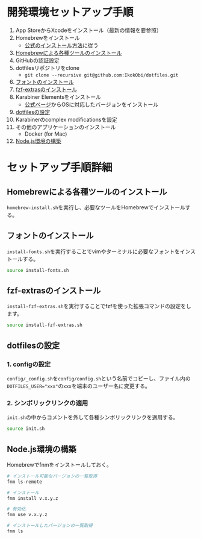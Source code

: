 # 開発環境セットアップ手順
1. App StoreからXcodeをインストール（最新の情報を要参照）
1. Homebrewをインストール
	- [公式のインストール方法](https://brew.sh/index_ja)に従う
1. [Homebrewによる各種ツールのインストール](#Homebrewによる各種ツールのインストール)
1. GitHubの認証設定
1. dotfilesリポジトリをclone
	- `git clone --recursive git@github.com:IkokObi/dotfiles.git`
1. [フォントのインストール](#フォントのインストール)
1. [fzf-extrasのインストール](#fzf-extrasのインストール)
1. Karabiner Elementsをインストール
	- [公式ページ](https://karabiner-elements.pqrs.org/)からOSに対応したバージョンをインストール
1. [dotfilesの設定](#dotfilesの設定)
1. Karabinerのcomplex modificationsを設定
1. その他のアプリケーションのインストール
	- Docker (for Mac)
1.  [Node.js環境の構築](#Node.js環境の構築)


# セットアップ手順詳細
## Homebrewによる各種ツールのインストール
`homebrew-install.sh`を実行し、必要なツールをHomebrewでインストールする。


## フォントのインストール
`install-fonts.sh`を実行することでvimやターミナルに必要なフォントをインストールする。
```sh
source install-fonts.sh
```

## fzf-extrasのインストール
`install-fzf-extras.sh`を実行することでfzfを使った拡張コマンドの設定をします。
```sh
source install-fzf-extras.sh
```

## dotfilesの設定
### 1. configの設定
`config/_config.sh`を`config/config.sh`という名前でコピーし、ファイル内の`DOTFILES_USER="xxx"`の`xxx`を端末のユーザー名に変更する。

### 2. シンボリックリンクの適用
`init.sh`の中からコメントを外して各種シンボリックリンクを適用する。
```sh
source init.sh
```

## Node.js環境の構築
Homebrewでfnmをインストールしておく。
```sh
# インストール可能なバージョンの一覧取得
fnm ls-remote

# インストール
fnm install v.x.y.z

# 有効化
fnm use v.x.y.z

# インストールしたバージョンの一覧取得
fnm ls
```
